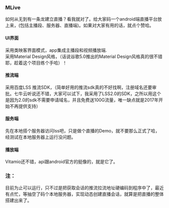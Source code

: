 ### MLive
如何从无到有一条龙建立直播？看我就对了。给大家码一个android端直播平台放上来，(包括主播段、服务器、直播端)。如果对大家有用的话，就点个赞哈。

#### UI界面
采用类映客界面模式，app集成主播段和视频播放端.<br>采用Material Design风格，（话说谷歌5.0推出的Material Design风格真的很不错耶，趁着这个项目练个手哈）！<br>

#### 推流端
采用百度LSS 推流SDK，（简单好用的推流sdk真的不好找啊，注册域名还要审批。七牛云听说还不错，大家可以试下，我采用了LSS2.0的SDK，之所以用这个是因为2.0的sdk不需要申请域名，并且免费送100G流量，唯一缺点就是2017年开始不再提供支持）

#### 服务端
先在本地搭个服务器访问lss吧，只是做个直播的Demo，就不要那么正式了哈，经测试在本地服务器上运行没问题。<br>

#### 播放端
Vitamio还不错，api跟android官方的挺像的，就是它了。

### 注：
目前为止可以运行，只不过是把获取会话的推流拉流地址硬编码到程序中了，最近有点忙，等抽空了码个本地服务器，实现动态创建直播会话，就算是把直播的整体搭建出来了。
